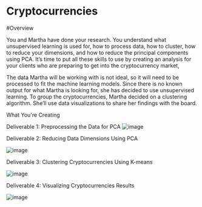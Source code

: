 # Cryptocurrencies
#Overview


You and Martha have done your research. You understand what unsupervised learning is used for, how to process data, how to cluster, how to reduce your dimensions, and how to reduce the principal components using PCA. It’s time to put all these skills to use by creating an analysis for your clients who are preparing to get into the cryptocurrency market,

The data Martha will be working with is not ideal, so it will need to be processed to fit the machine learning models. Since there is no known output for what Martha is looking for, she has decided to use unsupervised learning. To group the cryptocurrencies, Martha decided on a clustering algorithm. She’ll use data visualizations to share her findings with the board.



What You're Creating

Deliverable 1: Preprocessing the Data for PCA
![image](https://user-images.githubusercontent.com/93686963/158729082-555c7467-ee02-402e-b1b7-a48525b21871.png)

Deliverable 2: Reducing Data Dimensions Using PCA

![image](https://user-images.githubusercontent.com/93686963/158729157-4d49264d-718e-451e-a7c1-5b4b37ac4aa8.png)

Deliverable 3: Clustering Cryptocurrencies Using K-means

![image](https://user-images.githubusercontent.com/93686963/158729251-8c34a522-7e0d-48ca-b6f9-ed6df3ff654b.png)


Deliverable 4: Visualizing Cryptocurrencies Results

![image](https://user-images.githubusercontent.com/93686963/158729312-88e34c03-a357-4458-a3f3-514225a57b9b.png)

